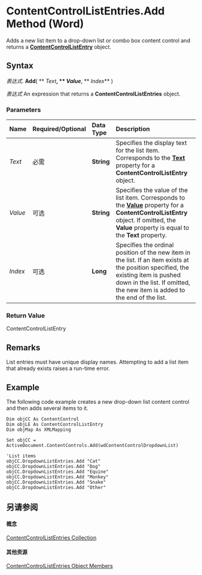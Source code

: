 
# ContentControlListEntries.Add Method (Word)

Adds a new list item to a drop-down list or combo box content control and returns a  **[ContentControlListEntry](b4e51492-4283-22e7-0f9a-2cfa1abaa306.md)** object.


## Syntax

 _表达式_. **Add**( ** _Text_**, ** _Value_**, ** _Index_** )

 _表达式_ An expression that returns a **ContentControlListEntries** object.


### Parameters



|**Name**|**Required/Optional**|**Data Type**|**Description**|
|:-----|:-----|:-----|:-----|
| _Text_|必需|**String**|Specifies the display text for the list item. Corresponds to the  **[Text](bfe2487b-7ba6-3047-842b-0c2466919efb.md)** property for a **ContentControlListEntry** object.|
| _Value_|可选|**String**|Specifies the value of the list item. Corresponds to the  **[Value](b37925d7-00ce-9c66-d5d3-bec840d0a2e8.md)** property for a **ContentControlListEntry** object. If omitted, the **Value** property is equal to the **Text** property.|
| _Index_|可选|**Long**|Specifies the ordinal position of the new item in the list. If an item exists at the position specified, the existing item is pushed down in the list. If omitted, the new item is added to the end of the list.|

### Return Value

ContentControlListEntry


## Remarks

List entries must have unique display names. Attempting to add a list item that already exists raises a run-time error.


## Example

The following code example creates a new drop-down list content control and then adds several items to it.


```
Dim objCC As ContentControl 
Dim objLE As ContentControlListEntry 
Dim objMap As XMLMapping 
 
Set objCC = ActiveDocument.ContentControls.Add(wdContentControlDropdownList) 
 
'List items 
objCC.DropdownListEntries.Add "Cat" 
objCC.DropdownListEntries.Add "Dog" 
objCC.DropdownListEntries.Add "Equine" 
objCC.DropdownListEntries.Add "Monkey" 
objCC.DropdownListEntries.Add "Snake" 
objCC.DropdownListEntries.Add "Other"
```


## 另请参阅


#### 概念


[ContentControlListEntries Collection](74b90054-e0a3-37c5-40d2-dc6dd6389cc5.md)
#### 其他资源


[ContentControlListEntries Object Members](http://msdn.microsoft.com/library/a5795a64-fcc2-d058-11be-ab9d49204bb2%28Office.15%29.aspx)